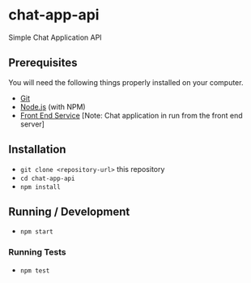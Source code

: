 # chat-app-api
Simple Chat Application API

## Prerequisites

You will need the following things properly installed on your computer.

* [Git](https://git-scm.com/)
* [Node.js](https://nodejs.org/) (with NPM)
* [Front End Service](https://github.com/shrsujan/chat-app-with-emberjs) [Note: Chat application in run from the front end server]

## Installation

* `git clone <repository-url>` this repository
* `cd chat-app-api`
* `npm install`

## Running / Development

* `npm start`

### Running Tests

* `npm test`
